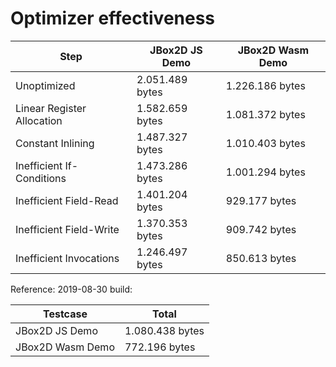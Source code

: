 # Optimizer effectiveness

Step                       |JBox2D JS Demo  |JBox2D Wasm Demo
---------------------------|----------------|--------------------
Unoptimized                |2.051.489 bytes |1.226.186 bytes
Linear Register Allocation |1.582.659 bytes |1.081.372 bytes
Constant Inlining          |1.487.327 bytes |1.010.403 bytes
Inefficient If-Conditions  |1.473.286 bytes |1.001.294 bytes
Inefficient Field-Read     |1.401.204 bytes |  929.177 bytes
Inefficient Field-Write    |1.370.353 bytes |  909.742 bytes
Inefficient Invocations    |1.246.497 bytes |  850.613 bytes

Reference: 2019-08-30 build:

Testcase          |Total     
------------------|----------------
JBox2D JS Demo    |1.080.438 bytes 
JBox2D Wasm Demo  |  772.196 bytes    
